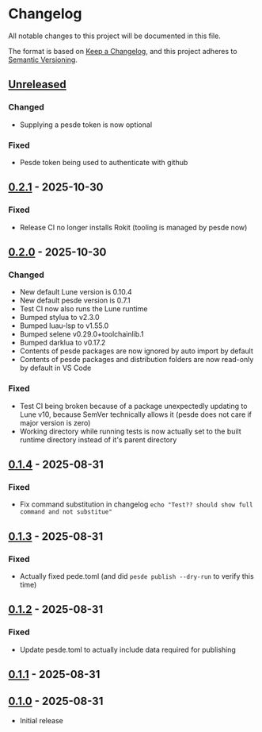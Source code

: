# Changelog

All notable changes to this project will be documented in this file.

The format is based on [Keep a Changelog](https://keepachangelog.com/en/1.1.0/),
and this project adheres to [Semantic Versioning](https://semver.org/spec/v2.0.0.html).

## [Unreleased]

### Changed

- Supplying a pesde token is now optional

### Fixed

- Pesde token being used to authenticate with github

## [0.2.1] - 2025-10-30

### Fixed

- Release CI no longer installs Rokit (tooling is managed by pesde now)

## [0.2.0] - 2025-10-30

### Changed

- New default Lune version is 0.10.4
- New default pesde version is 0.7.1
- Test CI now also runs the Lune runtime
- Bumped stylua to v2.3.0
- Bumped luau-lsp to v1.55.0
- Bumped selene v0.29.0+toolchainlib.1
- Bumped darklua to v0.17.2
- Contents of pesde packages are now ignored by auto import by default
- Contents of pesde packages and distribution folders are now read-only by default in VS Code

### Fixed

- Test CI being broken because of a package unexpectedly updating to Lune v10, because SemVer technically allows it (pesde does not care if major version is zero)
- Working directory while running tests is now actually set to the built runtime directory instead of it's parent directory

## [0.1.4] - 2025-08-31

### Fixed

- Fix command substitution in changelog `echo "Test?? should show full command and not substitue"`

## [0.1.3] - 2025-08-31

### Fixed

- Actually fixed pede.toml (and did `pesde publish --dry-run` to verify this time)

## [0.1.2] - 2025-08-31

### Fixed

- Update pesde.toml to actually include data required for publishing

## [0.1.1] - 2025-08-31

## [0.1.0] - 2025-08-31

- Initial release

[unreleased]: https://github.com/ewd3v/pesde_package_template/compare/v0.2.1...HEAD
[0.2.1]: https://github.com/ewd3v/pesde_package_template/compare/v0.2.0...v0.2.1
[0.2.0]: https://github.com/ewd3v/pesde_package_template/compare/v0.1.4...v0.2.0
[0.1.4]: https://github.com/ewd3v/pesde_package_template/compare/v0.1.3...v0.1.4
[0.1.3]: https://github.com/ewd3v/pesde_package_template/compare/v0.1.2...v0.1.3
[0.1.2]: https://github.com/ewd3v/pesde_package_template/compare/v0.1.1...v0.1.2
[0.1.1]: https://github.com/ewd3v/pesde_package_template/compare/v0.1.0...v0.1.1
[0.1.0]: https://github.com/ewd3v/pesde_package_template/compare/1e62886861473c5c43ada9f5a7c81eeb9b9a6cfc...v0.1.0
